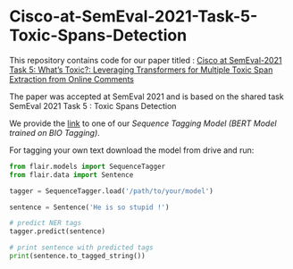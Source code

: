 # Cisco-at-SemEval-2021-Task-5-Toxic-Spans-Detection
This repository contains code for our paper titled : [Cisco at SemEval-2021 Task 5: What’s Toxic?: Leveraging Transformers for Multiple Toxic Span Extraction from Online Comments](https://arxiv.org/abs/2105.13959)

The paper was accepted at SemEval 2021 and is based on the shared task SemEval 2021 Task 5 : Toxic Spans Detection


We provide the [link](https://drive.google.com/drive/folders/1NtNUmLs9rgdpAkSgxzhPdSQa3yOqjvcS?usp=sharing) to one of our *Sequence Tagging Model (BERT Model trained on BIO Tagging)*.

For tagging your own text download the model from drive and run:

```python
from flair.models import SequenceTagger
from flair.data import Sentence

tagger = SequenceTagger.load('/path/to/your/model')

sentence = Sentence('He is so stupid !')

# predict NER tags
tagger.predict(sentence)

# print sentence with predicted tags
print(sentence.to_tagged_string())
```

